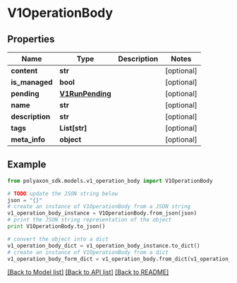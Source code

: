 # V1OperationBody


## Properties
Name | Type | Description | Notes
------------ | ------------- | ------------- | -------------
**content** | **str** |  | [optional] 
**is_managed** | **bool** |  | [optional] 
**pending** | [**V1RunPending**](V1RunPending.md) |  | [optional] 
**name** | **str** |  | [optional] 
**description** | **str** |  | [optional] 
**tags** | **List[str]** |  | [optional] 
**meta_info** | **object** |  | [optional] 

## Example

```python
from polyaxon_sdk.models.v1_operation_body import V1OperationBody

# TODO update the JSON string below
json = "{}"
# create an instance of V1OperationBody from a JSON string
v1_operation_body_instance = V1OperationBody.from_json(json)
# print the JSON string representation of the object
print V1OperationBody.to_json()

# convert the object into a dict
v1_operation_body_dict = v1_operation_body_instance.to_dict()
# create an instance of V1OperationBody from a dict
v1_operation_body_form_dict = v1_operation_body.from_dict(v1_operation_body_dict)
```
[[Back to Model list]](../README.md#documentation-for-models) [[Back to API list]](../README.md#documentation-for-api-endpoints) [[Back to README]](../README.md)


